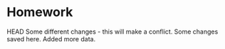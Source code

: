# Homework
HEAD
Some different changes - this will make a conflict.
Some changes saved here.
Added more data.
